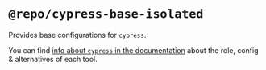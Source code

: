 # `@repo/cypress-base-isolated`

Provides base configurations for `cypress`.

You can find
[info about `cypress` in the documentation](../../../docs/tools-details.md#cypress-config)
about the role, config & alternatives of each tool.
